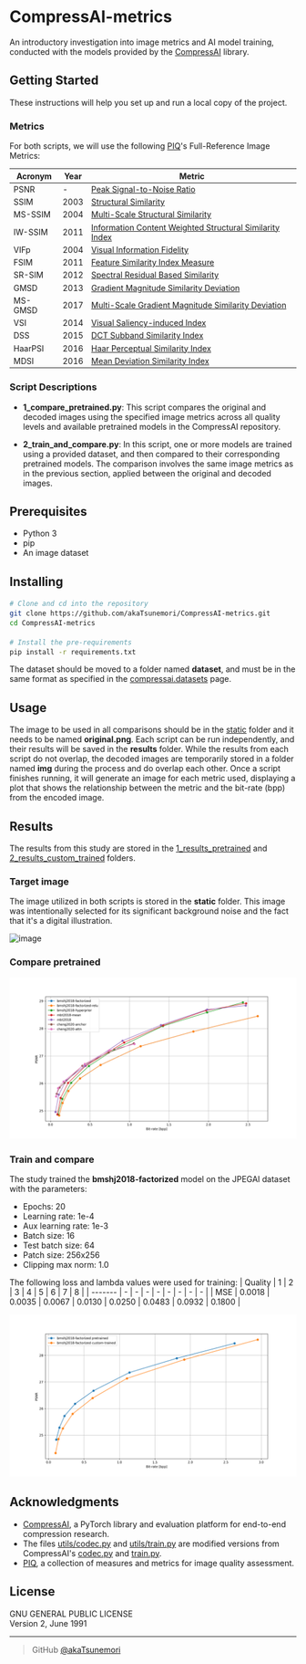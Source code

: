 # CompressAI-metrics
An introductory investigation into image metrics and AI model training, conducted with the models provided by the [CompressAI](https://github.com/InterDigitalInc/CompressAI) library.

## Getting Started
These instructions will help you set up and run a local copy of the project.

### Metrics
For both scripts, we will use the following [PIQ](https://github.com/photosynthesis-team/piq/tree/master)'s Full-Reference Image Metrics: 

| Acronym   | Year | Metric                                                  |
| --------- | ---- | ------------------------------------------------------- |
| PSNR      | -    | [Peak Signal-to-Noise Ratio](https://en.wikipedia.org/wiki/Peak_signal-to-noise_ratio) |
| SSIM      | 2003 | [Structural Similarity](https://en.wikipedia.org/wiki/Structural_similarity) |
| MS-SSIM   | 2004 | [Multi-Scale Structural Similarity](https://ieeexplore.ieee.org/abstract/document/1292216) |
| IW-SSIM   | 2011 | [Information Content Weighted Structural Similarity Index](https://ece.uwaterloo.ca/~z70wang/publications/IWSSIM.pdf) |
| VIFp     | 2004 | [Visual Information Fidelity](https://ieeexplore.ieee.org/document/1576816) |
| FSIM     | 2011 | [Feature Similarity Index Measure](https://ieeexplore.ieee.org/document/5705575) |
| SR-SIM   | 2012 | [Spectral Residual Based Similarity](https://sse.tongji.edu.cn/linzhang/ICIP12/ICIP-SR-SIM.pdf) |
| GMSD     | 2013 | [Gradient Magnitude Similarity Deviation](https://arxiv.org/abs/1308.3052) |
| MS-GMSD  | 2017 | [Multi-Scale Gradient Magnitude Similarity Deviation](https://ieeexplore.ieee.org/document/7952357) |
| VSI      | 2014 | [Visual Saliency-induced Index](https://ieeexplore.ieee.org/document/6873260) |
| DSS      | 2015 | [DCT Subband Similarity Index](https://ieeexplore.ieee.org/document/7351172) |
| HaarPSI  | 2016 | [Haar Perceptual Similarity Index](https://arxiv.org/abs/1607.06140) |
| MDSI     | 2016 | [Mean Deviation Similarity Index](https://arxiv.org/abs/1608.07433) |

### Script Descriptions
- **1_compare_pretrained.py**: This script compares the original and decoded images using the specified image metrics across all quality levels and available pretrained models in the CompressAI repository.

- **2_train_and_compare.py**: In this script, one or more models are trained using a provided dataset, and then compared to their corresponding pretrained models. The comparison involves the same image metrics as in the previous section, applied between the original and decoded images.

## Prerequisites
- Python 3
- pip
- An image dataset

## Installing

```bash
# Clone and cd into the repository
git clone https://github.com/akaTsunemori/CompressAI-metrics.git
cd CompressAI-metrics

# Install the pre-requirements
pip install -r requirements.txt
```

The dataset should be moved to a folder named **dataset**, and must be in the same format as specified in the [compressai.datasets](https://interdigitalinc.github.io/CompressAI/datasets.html) page.

## Usage
The image to be used in all comparisons should be in the [static](static) folder and it needs to be named **original.png**. Each script can be run independently, and their results will be saved in the **results** folder. While the results from each script do not overlap, the decoded images are temporarily stored in a folder named **img** during the process and do overlap each other. Once a script finishes running, it will generate an image for each metric used, displaying a plot that shows the relationship between the metric and the bit-rate (bpp) from the encoded image.

## Results
The results from this study are stored in the [1_results_pretrained](results/1_results_pretrained) and [2_results_custom_trained](results/2_results_custom_trained) folders.

### Target image
The image utilized in both scripts is stored in the **static** folder. This image was intentionally selected for its significant background noise and the fact that it's a digital illustration.

![image](static/original.png)

### Compare pretrained
![compare_pretrained](results/1_results_pretrained/PSNR.png)

### Train and compare
The study trained the **bmshj2018-factorized** model on the JPEGAI dataset with the parameters:
- Epochs: 20
- Learning rate: 1e-4
- Aux learning rate: 1e-3
- Batch size: 16
- Test batch size: 64
- Patch size: 256x256
- Clipping max norm: 1.0

The following loss and lambda values were used for training:
| Quality | 1 | 2 | 3 | 4 | 5 | 6 | 7 | 8 |
| ------- | - | - | - | - | - | - | - | - |
| MSE | 0.0018 | 0.0035 | 0.0067 | 0.0130 | 0.0250 | 0.0483 | 0.0932 | 0.1800 |

![train_and_compare](results/2_results_custom_trained/bmshj2018-factorized_PSNR.png)

## Acknowledgments
- [CompressAI](https://github.com/InterDigitalInc/CompressAI), a PyTorch library and evaluation platform for end-to-end compression research.
- The files [utils/codec.py](utils/codec.py) and [utils/train.py](utils/train.py) are modified versions from CompressAI's [codec.py](https://github.com/InterDigitalInc/CompressAI/blob/master/examples/codec.py) and [train.py](https://github.com/InterDigitalInc/CompressAI/blob/master/examples/train.py).
- [PIQ](https://github.com/photosynthesis-team/piq), a collection of measures and metrics for image quality assessment.

## License
GNU GENERAL PUBLIC LICENSE<br>
Version 2, June 1991

---

> GitHub [@akaTsunemori](https://github.com/akaTsunemori)
